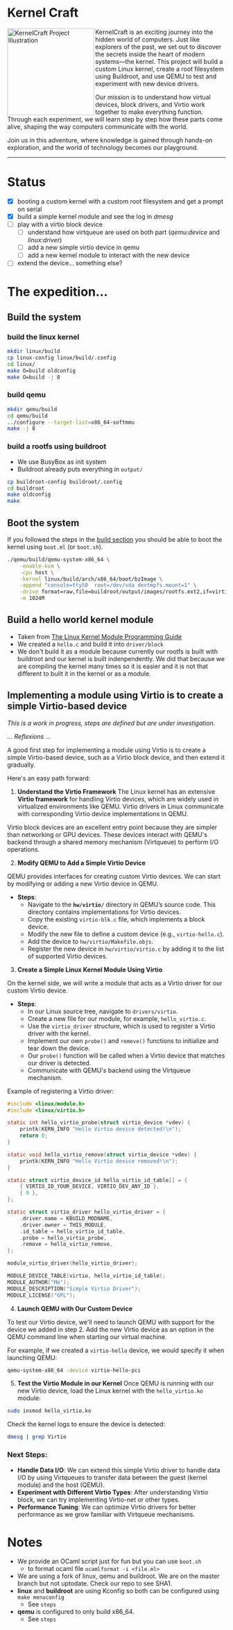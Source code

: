 # Kernel Craft

<img align="left" src="images/kernelcraft.png" alt="KernelCraft Project Illustration" width="200"/>

KernelCraft is an exciting journey into the hidden world of computers. Just like
explorers of the past, we set out to discover the secrets inside the heart of
modern systems—the kernel. This project will build a custom Linux kernel, create
a root filesystem using Buildroot, and use QEMU to test and experiment with new
device drivers.

Our mission is to understand how virtual devices, block drivers, and Virtio work
together to make everything function. Through each experiment, we will learn step
by step how these parts come alive, shaping the way computers communicate with the
world.

Join us in this adventure, where knowledge is gained through hands-on exploration,
and the world of technology becomes our playground.

---

# Status

- [x] booting a custom kernel with a custom root filesystem and get a prompt on serial
- [x] build a simple kernel module and see the log in *dmesg*
- [ ] play with a virtio block device
    - [ ] understand how virtqueue are used on both part (*qemu:device* and *linux:driver*)
    - [ ] add a new simple virtio device in qemu
    - [ ] add a new kernel module to interact with the new device
- [ ] extend the device... something else?

# The expedition...

## Build the system

### build the linux kernel
```bash
mkdir linux/build
cp linux-config linux/build/.config
cd linux/
make O=build oldconfig
make O=build -j 8
```
### build qemu
```bash
mkdir qemu/build
cd qemu/build
../configure --target-list=x86_64-softmmu
make -j 8
```

### build a rootfs using buildroot
- We use BusyBox as init system
- Buildroot already puts everything in `output/`
```bash
cp buildroot-config buildroot/.config
cd buildroot
make oldconfig
make
```

## Boot the system

If you followed the steps in the [build section](https://github.com/gthvn1/kernelcraft#build) you should be able to boot
the kernel using `boot.ml` (or `boot.sh`).

```bash
./qemu/build/qemu-system-x86_64 \
    -enable-kvm \
    -cpu host \
    -kernel linux/build/arch/x86_64/boot/bzImage \
    -append "console=ttyS0  root=/dev/vda devtmpfs.mount=1" \
    -drive format=raw,file=buildroot/output/images/rootfs.ext2,if=virtio \
    -m 1024M
```

## Build a hello world kernel module
- Taken from [The Linux Kernel Module Programming Guide](https://tldp.org/LDP/lkmpg/2.6/html/x279.html)
- We created a `hello.c` and build it into `driver/block`
- We don't build it as a module because currently our rootfs is built with buildroot and our kernel is built
indenpendently. We did that because we are compiling the kernel many times so it is easier and it is not that
different to built it in the kernel or as a module.


## Implementing a module using Virtio is to create a simple Virtio-based device

*This is a work in progress, steps are defined but are under investigation*.

*... Reflexions ...*

A good first step for implementing a module using Virtio is to create a simple Virtio-based
device, such as a Virtio block device, and then extend it gradually.

Here's an easy path forward:

1. **Understand the Virtio Framework**
The Linux kernel has an extensive **Virtio framework** for handling Virtio devices, which
are widely used in virtualized environments like QEMU. Virtio drivers in Linux communicate
with corresponding Virtio device implementations in QEMU.

Virtio block devices are an excellent entry point because they are simpler than networking
or GPU devices. These devices interact with QEMU's backend through a shared memory
mechanism (Virtqueue) to perform I/O operations.

2. **Modify QEMU to Add a Simple Virtio Device**

QEMU provides interfaces for creating custom Virtio devices. We can start by modifying or
adding a new Virtio device in QEMU.

- **Steps**:
  - Navigate to the **`hw/virtio/`** directory in QEMU’s source code. This directory contains implementations for Virtio devices.
  - Copy the existing `virtio-blk.c` file, which implements a block device.
  - Modify the new file to define a custom device (e.g., `virtio-hello.c`).
  - Add the device to `hw/virtio/Makefile.objs`.
  - Register the new device in `hw/virtio/virtio.c` by adding it to the list of supported Virtio devices.

3. **Create a Simple Linux Kernel Module Using Virtio**

On the kernel side, we will write a module that acts as a Virtio driver for our custom Virtio device.

- **Steps**:
  - In our Linux source tree, navigate to `drivers/virtio`.
  - Create a new file for our module, for example, `hello_virtio.c`.
  - Use the `virtio_driver` structure, which is used to register a Virtio driver with the kernel.
  - Implement our own `probe()` and `remove()` functions to initialize and tear down the device.
  - Our `probe()` function will be called when a Virtio device that matches our driver is detected.
  - Communicate with QEMU's backend using the Virtqueue mechanism.

Example of registering a Virtio driver:

```c
#include <linux/module.h>
#include <linux/virtio.h>

static int hello_virtio_probe(struct virtio_device *vdev) {
    printk(KERN_INFO "Hello Virtio device detected!\n");
    return 0;
}

static void hello_virtio_remove(struct virtio_device *vdev) {
    printk(KERN_INFO "Hello Virtio device removed!\n");
}

static struct virtio_device_id hello_virtio_id_table[] = {
    { VIRTIO_ID_YOUR_DEVICE, VIRTIO_DEV_ANY_ID },
    { 0 },
};

static struct virtio_driver hello_virtio_driver = {
    .driver.name = KBUILD_MODNAME,
    .driver.owner = THIS_MODULE,
    .id_table = hello_virtio_id_table,
    .probe = hello_virtio_probe,
    .remove = hello_virtio_remove,
};

module_virtio_driver(hello_virtio_driver);

MODULE_DEVICE_TABLE(virtio, hello_virtio_id_table);
MODULE_AUTHOR("Me");
MODULE_DESCRIPTION("Simple Virtio Driver");
MODULE_LICENSE("GPL");
```

4. **Launch QEMU with Our Custom Device**

To test our Virtio device, we'll need to launch QEMU with support for the device we
added in step 2. Add the new Virtio device as an option in the QEMU command line when
starting our virtual machine.

For example, if we created a `virtio-hello` device, we would specify it when launching QEMU:

```bash
qemu-system-x86_64 -device virtio-hello-pci
```

5. **Test the Virtio Module in our Kernel**
Once QEMU is running with our new Virtio device, load the Linux kernel with the `hello_virtio.ko` module:

```bash
sudo insmod hello_virtio.ko
```

Check the kernel logs to ensure the device is detected:

```bash
dmesg | grep Virtio
```

### Next Steps:
- **Handle Data I/O**: We can extend this simple Virtio driver to handle data I/O by using Virtqueues to transfer data between the guest (kernel module) and the host (QEMU).
- **Experiment with Different Virtio Types**: After understanding Virtio block, we can try implementing Virtio-net or other types.
- **Performance Tuning**: We can optimize Virtio drivers for better performance as we grow familiar with Virtqueue mechanisms.

# Notes

- We provide an OCaml script just for fun but you can use `boot.sh`
    - to format ocaml file `ocamlformat -i <file.ml>`
- We are using a fork of linux, qemu and buildroot. We are on the master branch
but not uptodate. Check our repo to see SHA1.
- **linux** and **buildroot** are using Kconfig so both can be configured using `make menuconfig`
    - See `steps`
- **qemu** is configured to only build x86_64.
    - See `steps`
